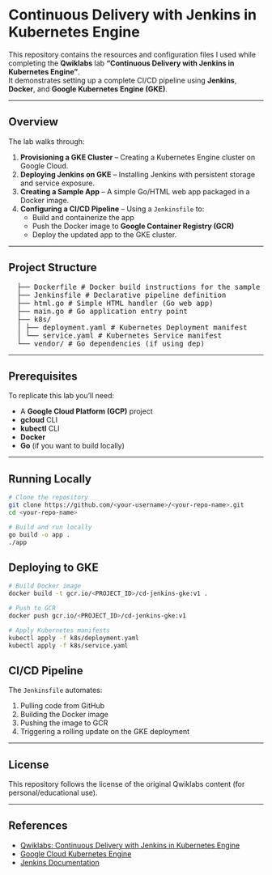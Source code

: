 # Continuous Delivery with Jenkins in Kubernetes Engine

This repository contains the resources and configuration files I used while completing the **Qwiklabs** lab **“Continuous Delivery with Jenkins in Kubernetes Engine”**.  
It demonstrates setting up a complete CI/CD pipeline using **Jenkins**, **Docker**, and **Google Kubernetes Engine (GKE)**.

---

## Overview

The lab walks through:

1. **Provisioning a GKE Cluster** – Creating a Kubernetes Engine cluster on Google Cloud.  
2. **Deploying Jenkins on GKE** – Installing Jenkins with persistent storage and service exposure.  
3. **Creating a Sample App** – A simple Go/HTML web app packaged in a Docker image.  
4. **Configuring a CI/CD Pipeline** – Using a `Jenkinsfile` to:
   - Build and containerize the app
   - Push the Docker image to **Google Container Registry (GCR)**
   - Deploy the updated app to the GKE cluster.

---

## Project Structure

<pre lang="markdown">  ├── Dockerfile # Docker build instructions for the sample app 
  ├── Jenkinsfile # Declarative pipeline definition 
  ├── html.go # Simple HTML handler (Go web app) 
  ├── main.go # Go application entry point 
  ├── k8s/ 
  │ ├── deployment.yaml # Kubernetes Deployment manifest 
  │ └── service.yaml # Kubernetes Service manifest 
  └── vendor/ # Go dependencies (if using dep) </pre>


---

## Prerequisites

To replicate this lab you’ll need:

* A **Google Cloud Platform (GCP)** project  
* **gcloud** CLI  
* **kubectl** CLI  
* **Docker**  
* **Go** (if you want to build locally)

---

## Running Locally

```bash
# Clone the repository
git clone https://github.com/<your-username>/<your-repo-name>.git
cd <your-repo-name>

# Build and run locally
go build -o app .
./app
```

## Deploying to GKE

```bash
# Build Docker image
docker build -t gcr.io/<PROJECT_ID>/cd-jenkins-gke:v1 .

# Push to GCR
docker push gcr.io/<PROJECT_ID>/cd-jenkins-gke:v1

# Apply Kubernetes manifests
kubectl apply -f k8s/deployment.yaml
kubectl apply -f k8s/service.yaml
```
## CI/CD Pipeline

The `Jenkinsfile` automates:

1. Pulling code from GitHub
2. Building the Docker image
3. Pushing the image to GCR
4. Triggering a rolling update on the GKE deployment

---

## License

This repository follows the license of the original Qwiklabs content (for personal/educational use).

---

## References

* [Qwiklabs: Continuous Delivery with Jenkins in Kubernetes Engine](https://www.qwiklabs.com/)
* [Google Cloud Kubernetes Engine](https://cloud.google.com/kubernetes-engine)
* [Jenkins Documentation](https://www.jenkins.io/doc/)
